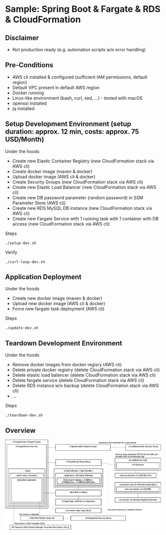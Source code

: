 # Sample: Spring Boot & Fargate & RDS & CloudFormation

## Disclaimer

- Not production ready (e.g. automation scripts w/o error handling)

## Pre-Conditions

- AWS cli installed & configured (sufficient IAM permissions, default region)
- Default VPC present in default AWS region
- Docker running
- Linux-like environment (bash, curl, sed, ...) - tested with macOS
- openssl installed
- jq installed

## Setup Development Environment (setup duration: approx. 12 min, costs: approx. 75 USD/Month)

Under the hoods

- Create new Elastic Container Registry (new CloudFormation stack via AWS cli)
- Create docker image (maven & docker)
- Upload docker image (AWS cli & docker)
- Create Security Groups (new CloudFormation stack via AWS cli)
- Create new Elastic Load Balancer (new CloudFormation stack via AWS cli)
- Create new DB password parameter (random password) in SSM Parameter Store (AWS cli)
- Create new RDS MySQL DB instance (new CloudFormation stack via AWS cli)
- Create new Fargate Service with 1 running task with 1 container with DB access (new CloudFormation stack via AWS cli)

Steps

    ./setup-dev.sh

Verify

    ./curl-loop-dev.sh

## Application Deployment

Under the hoods

- Create new docker image (maven & docker)
- Upload new docker image (AWS cli & docker)
- Force new fargate task deployment (AWS cli)

Steps

    ./update-dev.sh

## Teardown Development Environment

Under the hoods

- Remove docker images from docker regisry (AWS cli)
- Delete private docker registry (delete CloudFormation stack via AWS cli)
- Delete elastic load balancer (delete CloudFormation stack via AWS cli)
- Delete fargate service (delete CloudFormation stack via AWS cli)
- Delete RDS instance w/o backup (delete CloudFormation stack via AWS cli)
- ...

Steps

    ./teardown-dev.sh

## Overview

![Overview](drawio/alb-fargate-rds-ssm.png)
